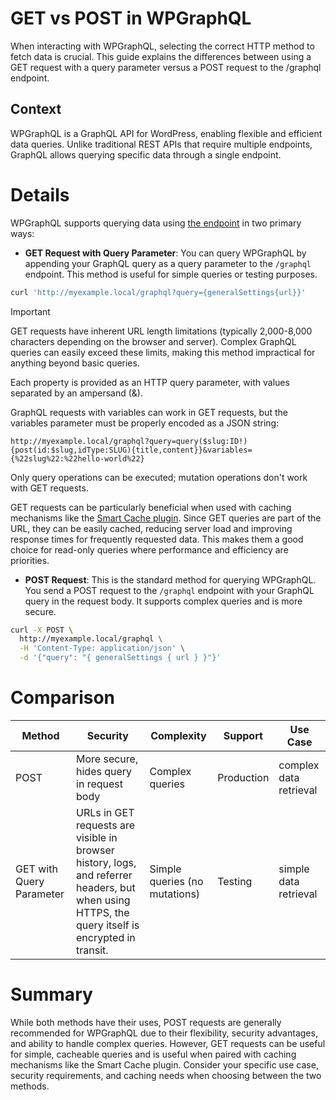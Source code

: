 # GET vs POST in WPGraphQL

When interacting with WPGraphQL, selecting the correct HTTP method to fetch data is crucial. This guide explains the differences between using a GET request with a query parameter versus a POST request to the /graphql endpoint.

## Context

WPGraphQL is a GraphQL API for WordPress, enabling flexible and efficient data queries. Unlike traditional REST APIs that require multiple endpoints, GraphQL allows querying specific data through a single endpoint.

# Details

WPGraphQL supports querying data using [the endpoint](/docs/explanation/graphql-endpoints.md) in two primary ways:

* **GET Request with Query Parameter**: You can query WPGraphQL by appending your GraphQL query as a query parameter to the `/graphql` endpoint. This method is useful for simple queries or testing purposes.

```bash
curl 'http://myexample.local/graphql?query={generalSettings{url}}'
```
> [!IMPORTANT]
GET requests have inherent URL length limitations (typically 2,000-8,000 characters depending on the browser and server). Complex GraphQL queries can easily exceed these limits, making this method impractical for anything beyond basic queries.

Each property is provided as an HTTP query parameter, with values separated by an ampersand (&).

GraphQL requests with variables can work in GET requests, but the variables parameter must be properly encoded as a JSON string:

```text
http://myexample.local/graphql?query=query($slug:ID!){post(id:$slug,idType:SLUG){title,content}}&variables={%22slug%22:%22hello-world%22}
```

Only query operations can be executed; mutation operations don't work with GET requests.

GET requests can be particularly beneficial when used with caching mechanisms like the [Smart Cache plugin](https://wordpress.org/plugins/wpgraphql-smart-cache/). Since GET queries are part of the URL, they can be easily cached, reducing server load and improving response times for frequently requested data. This makes them a good choice for read-only queries where performance and efficiency are priorities.

* **POST Request**: This is the standard method for querying WPGraphQL. You send a POST request to the `/graphql` endpoint with your GraphQL query in the request body. It supports complex queries and is more secure.

```bash
curl -X POST \
  http://myexample.local/graphql \
  -H 'Content-Type: application/json' \
  -d '{"query": "{ generalSettings { url } }"}'
```

# Comparison
| Method                   | Security                                 | Complexity      | Support    | Use Case               |
|--------------------------|------------------------------------------|-----------------|------------|------------------------|
| POST                     | More secure, hides query in request body | Complex queries | Production | complex data retrieval  |
| GET with Query Parameter | URLs in GET requests are visible in browser history, logs, and referrer headers, but when using HTTPS, the query itself is encrypted in transit. | Simple queries (no mutations)  | Testing    | simple data retrieval |

# Summary
While both methods have their uses, POST requests are generally recommended for WPGraphQL due to their flexibility, security advantages, and ability to handle complex queries. However, GET requests can be useful for simple, cacheable queries and is useful when paired with caching mechanisms like the Smart Cache plugin. Consider your specific use case, security requirements, and caching needs when choosing between the two methods.
